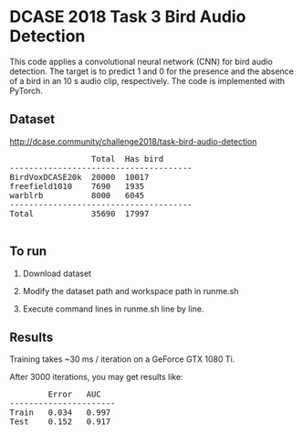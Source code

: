 # DCASE 2018 Task 3 Bird Audio Detection

This code applies a convolutional neural network (CNN) for bird audio detection. The target is to predict 1 and 0 for the presence and the absence of a bird in an 10 s audio clip, respectively. The code is implemented with PyTorch. 

## Dataset
http://dcase.community/challenge2018/task-bird-audio-detection
<pre>
                 Total	Has bird
--------------------------------------
BirdVoxDCASE20k  20000	10017
freefield1010    7690	1935
warblrb          8000	6045
--------------------------------------
Total            35690	17997

</pre>

## To run
1. Download dataset

2. Modify the dataset path and workspace path in runme.sh

3. Execute command lines in runme.sh line by line. 

## Results
Training takes ~30 ms / iteration on a GeForce GTX 1080 Ti. 

After 3000 iterations, you may get results like:
<pre>
        Error	AUC
----------------------
Train   0.034	0.997
Test    0.152	0.917
</pre>
